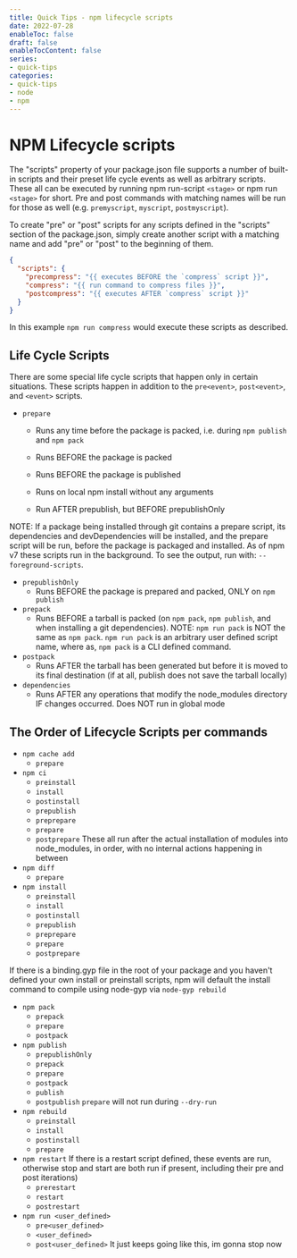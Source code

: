 ```yaml
---
title: Quick Tips - npm lifecycle scripts
date: 2022-07-28
enableToc: false
draft: false
enableTocContent: false
series:
- quick-tips
categories:
- quick-tips
- node
- npm
---
```


# NPM Lifecycle scripts


The "scripts" property of your package.json file supports a number of built-in scripts and their preset life cycle events as well as arbitrary scripts. These all can be executed by running npm run-script `<stage>` or npm run `<stage>` for short. Pre and post commands with matching names will be run for those as well (e.g. `premyscript`, `myscript`, `postmyscript`).

To create "pre" or "post" scripts for any scripts defined in the "scripts" section of the package.json, simply create another script with a matching name and add "pre" or "post" to the beginning of them.

```json
{
  "scripts": {
    "precompress": "{{ executes BEFORE the `compress` script }}",
    "compress": "{{ run command to compress files }}",
    "postcompress": "{{ executes AFTER `compress` script }}"
  }
}
```

In this example `npm run compress` would execute these scripts as described.


## Life Cycle Scripts
There are some special life cycle scripts that happen only in certain situations. These scripts happen in addition to the `pre<event>`, `post<event>`, and `<event>` scripts.

- `prepare`
	- Runs any time before the package is packed, i.e. during `npm publish` and `npm pack`

	- Runs BEFORE the package is packed

	- Runs BEFORE the package is published

	- Runs on local npm install without any arguments

	- Run AFTER prepublish, but BEFORE prepublishOnly

NOTE: If a package being installed through git contains a prepare script, its dependencies and devDependencies will be installed, and the prepare script will be run, before the package is packaged and installed. As of npm v7 these scripts run in the background. To see the output, run with: `--foreground-scripts`.

- `prepublishOnly`
	- Runs BEFORE the package is prepared and packed, ONLY on `npm publish`
- `prepack`
	- Runs BEFORE a tarball is packed (on `npm pack`, `npm publish`, and when installing a git dependencies). NOTE: `npm run pack` is NOT the same as `npm pack`. `npm run pack` is an arbitrary user defined script name, where as, `npm pack` is a CLI defined command.
- `postpack`
	- Runs AFTER the tarball has been generated but before it is moved to its final destination (if at all, publish does not save the tarball locally)
- `dependencies`
	- Runs AFTER any operations that modify the node_modules directory IF changes occurred. Does NOT run in global mode

## The Order of Lifecycle Scripts per commands

- `npm cache add`
	- `prepare`
- `npm ci`
	- `preinstall`
	- `install`
	- `postinstall`
	- `prepublish`
	- `preprepare`
	- `prepare`
	- `postprepare`
These all run after the actual installation of modules into node_modules, in order, with no internal actions happening in between
- `npm diff`
	- `prepare`
- `npm install`
	- `preinstall`
	- `install`
	- `postinstall`
	- `prepublish`
	- `preprepare`
	- `prepare`
	- `postprepare`

If there is a binding.gyp file in the root of your package and you haven't defined your own install or preinstall scripts, npm will default the install command to compile using node-gyp via `node-gyp rebuild`

- `npm pack`
	- `prepack`
	- `prepare`
	- `postpack`
- `npm publish`
	- `prepublishOnly`
	- `prepack`
	- `prepare`
	- `postpack`
	- `publish`
	- `postpublish`
`prepare` will not run during `--dry-run`
- `npm rebuild`
	- `preinstall`
	- `install`
	- `postinstall`
	- `prepare`
- `npm restart`
If there is a restart script defined, these events are run, otherwise stop and start are both run if present, including their pre and post iterations)
	- `prerestart`
	- `restart`
	- `postrestart`
- `npm run <user_defined>`
	- `pre<user_defined>`
	- `<user_defined>`
	- `post<user_defined>`
It just keeps going like this, im gonna stop now
